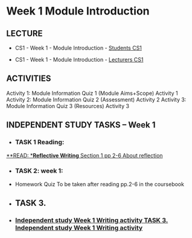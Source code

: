 # Week 1 Module Introduction
## LECTURE
- CS1 - Week 1 - Module Introduction - [Students CS1](materials/CS1-Week1-ModuleIntroduction-Students.pptx) 

- CS1 - Week 1 - Module Introduction - [Lecturers CS1](materials/CS1-Week1-ModuleIntroduction-Lecturers.pptx)

## ACTIVITIES
Activity 1: Module Information Quiz 1 (Module Aims+Scope) Activity 1
Activity 2: Module Information Quiz 2 (Assessment) Activity 2
Activity 3: Module Information Quiz 3 (Resources) Activity 3

## INDEPENDENT STUDY TASKS – Week 1
 - ### TASK 1 Reading:
[**READ: ***Reflective Writing** Section 1 pp 2-6 About reflection](materials/pp.2-6ofReflectiveWritingPDF.pdf) 


- ### TASK 2: week 1: 
- Homework Quiz To be taken after reading pp.2-6 in the coursebook 



- ## TASK 3. 
- ### [Independent study Week 1 Writing activity TASK 3. Independent study Week 1 Writing activity](materials/IndependentstudyWeek1Writingactivity.docx)